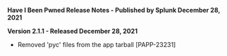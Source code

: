 **Have I Been Pwned Release Notes - Published by Splunk December 28, 2021**


**Version 2.1.1 - Released December 28, 2021**

* Removed 'pyc' files from the app tarball [PAPP-23231]